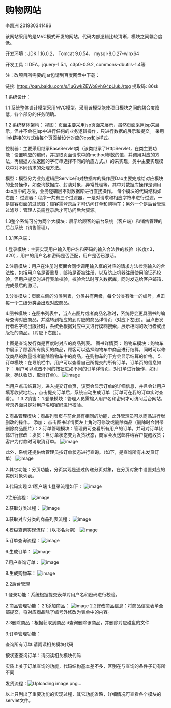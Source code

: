# 购物网站
李凯洲 201930341496 

该网站采用的是MVC模式开发的网站，代码内部逻辑比较清晰，模块之间耦合度低。 

开发环境：JDK 1.16.0.2， Tomcat 9.0.54， mysql-8.0.27-winx64 

开发工具：IDEA，jquery-1.5.1，c3p0-0.9.2, commons-dbutils-1.4等

注：改项目所需要的jar包请到百度网盘中下载：

链接: https://pan.baidu.com/s/1uGwkZEWo8vhG4pUukJrtsg 提取码: 86sk 

1.系统设计：

1.1 系统整体设计模型采用MVC模型，采用该模型能使项目模块之间的耦合度降低，各个部分的任务明确。

1.2 系统整体架构： 视图：页面主要采用jsp页面来展示，虽然页面采用jsp来展示，但并不会在jsp中进行任何的业务逻辑操作，只进行数据的展示和提交。 采用link链接的方式给每个页面给设计对应的css和js样式。

控制器：主要采用继承BaseServlet类（该类继承了HttpServlet，在类主要功能：设置响应的编码，并提取页面请求中的method参数的值，并调用对应的方法，再根据方法返回的字符串选择不同的响应方式。）的来实现，类中主要实现模块中对不同请求的处理方法。

模型：模型分为业务逻辑层Service和对数据库的操作层Dao主要完成给对应模块的业务操作，如查询数据库、封装对象，异常处理等。其中对数据库操作是调用dao层中的方法，业务逻辑层不对数据库进行直接操作。 每个模块的代码结构如右图：
过滤器：程序一共有三个过滤器，一是对请求和相应字符串进行过滤，一是顾客页面的过滤器：顾客需登录后才可访问订单和购物车；另外一个是后台管理过滤器：管理人员需登录后才可访问后台资源。

1.3整个系统可分为两个大模块：展示给顾客的前台系统（客户端）和销售管理的后台系统（销售管理）。

1.3.1客户端：

  1.登录模块：主要实现用户输入用户名和密码的输入合法性的校验（长度≥3，≤20），用户的用户名和密码是否匹配，用户是否已激活。

  2.注册模块：用户在注册时页面会同步调用输入框的对应的请求方法检测输入的合法性，包括用户名是否重复，邮箱是否被注册，以及防止机器注册使用验证码校验，但用户提交时进行表单校验，校验合法时写入数据库，同时发送给客户邮箱，完成最后的激活。

  3.分类模块：页面左侧的分类列表，分类共有两级，每个分类有唯一的编号，点击每一个二级分类会出现对应商品。

  4.图书模块：在图书列表中，当点击图片或者商品名称时，系统将会更具图书的编号查询对应商品，并跳转到相应的到对应的商品详情页（对应下左图）。当点击发行者名字或出版社时，系统会根据对应中文进行模糊搜索，展示相同的发行者或出版社的商品。（对应下右图）。

上图是查询发行商是百度时对应的商品列表。 图书详情页：
购物车模块：购物车中展示了顾客所有购买的商品，顾客可以选择购物车中商品进行结算，同时可以修改商品的数量或者删除购物车中的商品，在购物车的下方会显示结算的价格。 
5.订单模块：在导航栏中，用户可以查看自己所提交的所有订单，订单页的信息如下： 
用户可以点击不同的按钮进如不同的订单详情页，对订单进行操作，如付款，确认收货，取消订单）。 ![image](https://user-images.githubusercontent.com/94117475/144801821-f1d65b48-cab7-4b7a-b834-965ef3f5e900.png)

当用户点击结算时，进入提交订单页，该页会显示订单的详细信息，并且会让用户填写收货地址。，点击提交订单后，系统自动生成订单（订单可在我的订单实时查看）。 
1.3.2销售：
     1.登录模块：管理人员需输入用户名和密码才可访问后台网站，登录界面只是对用户名和密码进行校验。

   2.商品管理模块：商品列表页与前台具有相同的功能，此外管理员可以商品进行增删改的操作。
添加： 点击图书详情页左上角时可修改或删除商品（删除时会附带删除商品图片）：2.订单管理模块：管理员可查看所有用户的订单，并可对订单状体进行修改：发货：当订单状态变为发货状态，商家会发送邮件给客户提醒收货；客户为付款时可取消订单。
![image](https://user-images.githubusercontent.com/94117475/144801765-ba2a118d-abbf-455a-9c13-72df162550b8.png)

此外，系统还提供给管理员按订单状态进行查询。（如下，是查询所有未发货订单）
![image](https://user-images.githubusercontent.com/94117475/144801850-e980c37b-ac8e-4a77-ae3d-b42a182c090f.png)

2.其它功能：分页功能，分页实现是通过传递分页对象，在分页对象中设置对应的实例对象列表。 

3.代码实现 2.1客户端 1.登录流程如下：
![image](https://user-images.githubusercontent.com/94117475/144802125-15bd687d-c4c0-4ef2-88d6-3acf43f0a3b1.png)

2注册流程： ![image](https://user-images.githubusercontent.com/94117475/144802173-f395d3f6-ed2f-4d8e-813a-92fe335ef7df.png)

2.获取分类过程： ![image](https://user-images.githubusercontent.com/94117475/144802182-10152e93-d56e-4bd6-8e22-6e4fda1917a0.png)

3.获取对应分类的商品列表流程： ![image](https://user-images.githubusercontent.com/94117475/144802200-1df45b1c-d060-46d8-a203-a73792d6a8e1.png)

4.模糊查询实现流程：（以书名为例） ![image](https://user-images.githubusercontent.com/94117475/144802159-8f06dd3a-923d-4e03-af4d-87c53b887c70.png)

5.订单查询流程： ![image](https://user-images.githubusercontent.com/94117475/144802212-5bb6c02f-1bfd-475e-807c-94269357aea5.png)

6.生成订单： ![image](https://user-images.githubusercontent.com/94117475/144802225-3607039e-fabb-4c3a-b681-308169c0e849.png)

7.用户查询订单： ![image](https://user-images.githubusercontent.com/94117475/144802248-5bf2bdd5-898f-4eef-aee0-73bc1ba829da.png)

8.生成购物车： ![image](https://user-images.githubusercontent.com/94117475/144802255-803d0d5a-02bf-43c7-9c36-6d678aee350f.png)

2.2后台管理

1.登录功能：系统根据提交表单对用户名和密码进行校验。

2.商品管理功能： 2.1添加商品： ![image](https://user-images.githubusercontent.com/94117475/144802267-67a2b663-ac02-4e34-9714-1a3b27428d2f.png)
2.2修改商品信息：将商品信息表单全部提交，将对应商品除了编号外修改为表单中的内容。

2.3删除商品：根据获取到商品id查询删除该商品，并删除对应磁盘的文件

3.订单管理功能：

查询所有订单:请阅读相关模块代码

按状态查询订单：请阅读相关模块代码

实质上关于订单查询的功能，代码结构基本差不多，区别在与查询的条件子句有所不同

发货流程：![Uploading image.png…]()

以上只列出了重要功能的实现过程，其它功能省略，详细情况可查看各个模块的servlet文件。
